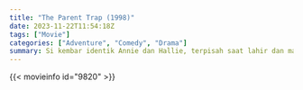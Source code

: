 ```yaml
---
title: "The Parent Trap (1998)"
date: 2023-11-22T11:54:18Z
tags: ["Movie"]
categories: ["Adventure", "Comedy", "Drama"]
summary: Si kembar identik Annie dan Hallie, terpisah saat lahir dan masing-masing dibesarkan oleh salah satu orang tua kandung mereka, bertemu untuk pertama kalinya di perkemahan musim panas dan membuat rencana untuk menyatukan kembali orang tua mereka yang bandel.
---
```


<mux-player stream-type="on-demand"
src="https://kp3d-my.sharepoint.com/personal/ryoo_kp3d_onmicrosoft_com/_layouts/15/download.aspx?share=Ea-t_mLuWrNMqmbc0yzp-QoBbyuY27_3qEa0UEMWSP9emw" prefer-playback="mse" controls>

</mux-player>


{{< movieinfo id="9820" >}}

<script src="https://cdn.jsdelivr.net/npm/@mux/mux-player"></script>

 <script type="application/ld+json ">
{
"@context": "https://schema.org/",
"@type": "VideoObject",
"name": "The Parent Trap (1998)",
"contentUrl": "https://stream.mux.com/01lVqX727Oiz6rvGaM9Py2x2Ya3NXEUFUDjP1ULhhPvk.m3u8",
"thumbnailUrl": "https://www.themoviedb.org/t/p/original/yHv6UcdiUZEE6EEWkoAdqew8fxQ.jpg?width=314&fit_mode=preserve&time=25",
"uploadDate": "2023-11-22T11:54:18Z",
}

</script>